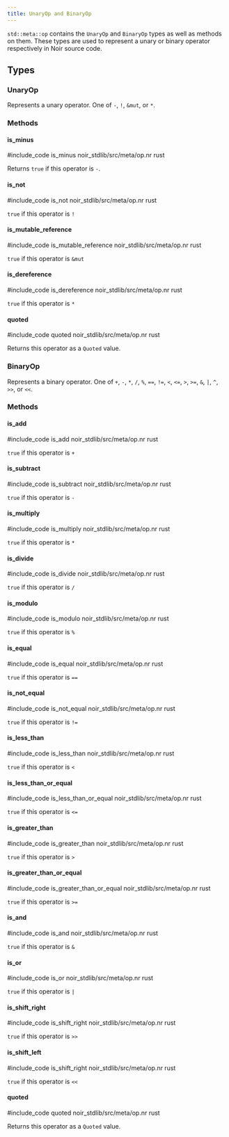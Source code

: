```yaml
---
title: UnaryOp and BinaryOp
---
```


`std::meta::op` contains the `UnaryOp` and `BinaryOp` types as well as methods on them.
These types are used to represent a unary or binary operator respectively in Noir source code.

## Types

### UnaryOp

Represents a unary operator. One of `-`, `!`, `&mut`, or `*`.

### Methods

#### is_minus

#include_code is_minus noir_stdlib/src/meta/op.nr rust

Returns `true` if this operator is `-`.

#### is_not

#include_code is_not noir_stdlib/src/meta/op.nr rust

`true` if this operator is `!`

#### is_mutable_reference

#include_code is_mutable_reference noir_stdlib/src/meta/op.nr rust

`true` if this operator is `&mut`

#### is_dereference

#include_code is_dereference noir_stdlib/src/meta/op.nr rust

`true` if this operator is `*`

#### quoted

#include_code quoted noir_stdlib/src/meta/op.nr rust

Returns this operator as a `Quoted` value.

### BinaryOp

Represents a binary operator. One of `+`, `-`, `*`, `/`, `%`, `==`, `!=`, `<`, `<=`, `>`, `>=`, `&`, `|`, `^`, `>>`, or `<<`.

### Methods

#### is_add

#include_code is_add noir_stdlib/src/meta/op.nr rust

`true` if this operator is `+`

#### is_subtract

#include_code is_subtract noir_stdlib/src/meta/op.nr rust

`true` if this operator is `-`

#### is_multiply

#include_code is_multiply noir_stdlib/src/meta/op.nr rust

`true` if this operator is `*`

#### is_divide

#include_code is_divide noir_stdlib/src/meta/op.nr rust

`true` if this operator is `/`

#### is_modulo

#include_code is_modulo noir_stdlib/src/meta/op.nr rust

`true` if this operator is `%`

#### is_equal

#include_code is_equal noir_stdlib/src/meta/op.nr rust

`true` if this operator is `==`

#### is_not_equal

#include_code is_not_equal noir_stdlib/src/meta/op.nr rust

`true` if this operator is `!=`

#### is_less_than

#include_code is_less_than noir_stdlib/src/meta/op.nr rust

`true` if this operator is `<`

#### is_less_than_or_equal

#include_code is_less_than_or_equal noir_stdlib/src/meta/op.nr rust

`true` if this operator is `<=`

#### is_greater_than

#include_code is_greater_than noir_stdlib/src/meta/op.nr rust

`true` if this operator is `>`

#### is_greater_than_or_equal

#include_code is_greater_than_or_equal noir_stdlib/src/meta/op.nr rust

`true` if this operator is `>=`

#### is_and

#include_code is_and noir_stdlib/src/meta/op.nr rust

`true` if this operator is `&`

#### is_or

#include_code is_or noir_stdlib/src/meta/op.nr rust

`true` if this operator is `|`

#### is_shift_right

#include_code is_shift_right noir_stdlib/src/meta/op.nr rust

`true` if this operator is `>>`

#### is_shift_left

#include_code is_shift_right noir_stdlib/src/meta/op.nr rust

`true` if this operator is `<<`

#### quoted

#include_code quoted noir_stdlib/src/meta/op.nr rust

Returns this operator as a `Quoted` value.